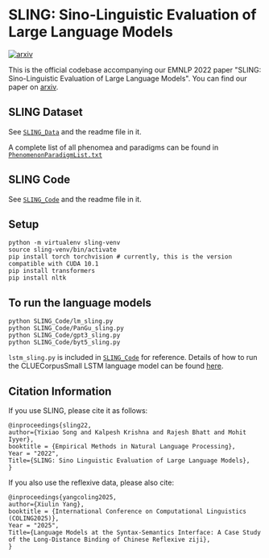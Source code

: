 # SLING: Sino-Linguistic Evaluation of Large Language Models

[![arxiv](https://img.shields.io/badge/arXiv-2210.11689-b31b1b.svg)](http://arxiv.org/abs/2210.11689)

This is the official codebase accompanying our EMNLP 2022 paper "SLING: Sino-Linguistic Evaluation of Large Language Models". You can find our paper on [arxiv](https://arxiv.org/abs/2210.11689).

## SLING Dataset

See [`SLING_Data`](SLING_Data) and the readme file in it.

A complete list of all phenomea and paradigms can be found in [`PhenomenonParadigmList.txt`](PhenomenonParadigmList.txt)

## SLING Code

See [`SLING_Code`](SLING_Code) and the readme file in it.

## Setup

```
python -m virtualenv sling-venv
source sling-venv/bin/activate
pip install torch torchvision # currently, this is the version compatible with CUDA 10.1
pip install transformers
pip install nltk
```

## To run the language models

```
python SLING_Code/lm_sling.py
python SLING_Code/PanGu_sling.py
python SLING_Code/gpt3_sling.py
python SLING_Code/byt5_sling.py
```

`lstm_sling.py` is included in [`SLING_Code`](SLING_Code) for reference. Details of how to run the CLUECorpusSmall LSTM language model can be found [here](https://github.com/dbiir/UER-py/wiki/Modelzoo).

## Citation Information

If you use SLING, please cite it as follows:

```
@inproceedings{sling22,
author={Yixiao Song and Kalpesh Krishna and Rajesh Bhatt and Mohit Iyyer},
booktitle = {Empirical Methods in Natural Language Processing},
Year = "2022",
Title={SLING: Sino Linguistic Evaluation of Large Language Models},
}
```

If you also use the reflexive data, please also cite:

```
@inproceedings{yangcoling2025,
author={Xiulin Yang},
booktitle = {International Conference on Computational Linguistics (COLING2025)},
Year = "2025",
Title={Language Models at the Syntax-Semantics Interface: A Case Study of the Long-Distance Binding of Chinese Reflexive ziji},
}
```
